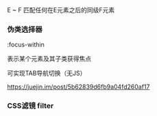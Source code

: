E ~ F	匹配任何在E元素之后的同级F元素

### 伪类选择器

:focus-within

表示某个元素及其子类获得焦点

可实现TAB导航切换（无JS）

https://juejin.im/post/5b62839d6fb9a04fd260af17

### CSS滤镜 filter
